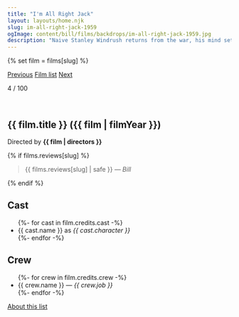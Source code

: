 ```yaml
---
title: "I'm All Right Jack"
layout: layouts/home.njk
slug: im-all-right-jack-1959
ogImage: content/bill/films/backdrops/im-all-right-jack-1959.jpg
description: "Naive Stanley Windrush returns from the war, his mind set on a successful career in business. Much to his own dismay, he soon finds he has to start from the bottom and work his way up, and also that the management as well as the trade union use him as a tool in their fight for power."
---
```


{% set film = films[slug] %}

<nav class="films">
  <a class="prev" href="../la-strada-1954">Previous</a>
  <a href="../">Film list</a>
  <a class="next" href="../north-by-northwest-1959">Next</a>
</nav>

<p>4 / 100</p>

<article class="film slug-im-all-right-jack-1959">
  <div class="backdrop-and-poster">
    <img class="poster" src="../films/posters/{{ slug }}.jpg" alt="">
    <img class="backdrop" src="../films/backdrops/{{ slug }}.jpg" alt="">
  </div>

  <h1>{{ film.title }} ({{ film | filmYear }})</h1>

  

  <p class="director">
    Directed by <strong>{{ film | directors }}</strong>
  </p>

  {% if films.reviews[slug] %}
    <blockquote> 
      {{ films.reviews[slug] | safe }} <em>— Bill</em>
    </blockquote> 
  {% endif %}

  <h2>
    Cast
  </h2>
  <ul>
    {%- for cast in film.credits.cast -%}
      <li>
        {{ cast.name }} as <em>{{ cast.character }}</em>
      </li>
    {%- endfor -%}
  </ul>

  <h2>
    Crew
  </h2>
  <ul>
    {%- for crew in film.credits.crew -%}
      <li>
        {{ crew.name }} &mdash; <em>{{ crew.job }}</em>
      </li>
    {%- endfor -%}
  </ul>
</article>
<footer>
  <a href="../about">About this list</a>
</footer>
